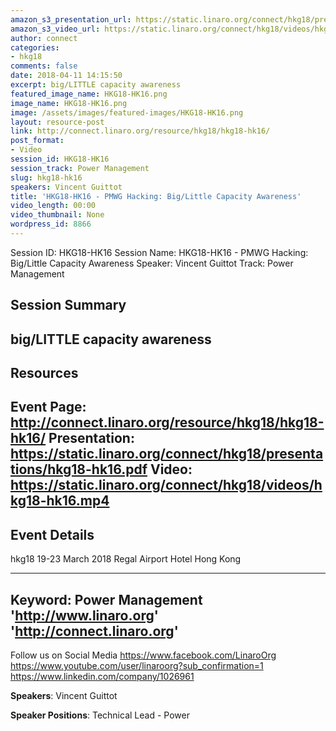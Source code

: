 ```yaml
---
amazon_s3_presentation_url: https://static.linaro.org/connect/hkg18/presentations/hkg18-hk16.pdf
amazon_s3_video_url: https://static.linaro.org/connect/hkg18/videos/hkg18-hk16.mp4
author: connect
categories:
- hkg18
comments: false
date: 2018-04-11 14:15:50
excerpt: big/LITTLE capacity awareness
featured_image_name: HKG18-HK16.png
image_name: HKG18-HK16.png
image: /assets/images/featured-images/HKG18-HK16.png
layout: resource-post
link: http://connect.linaro.org/resource/hkg18/hkg18-hk16/
post_format:
- Video
session_id: HKG18-HK16
session_track: Power Management
slug: hkg18-hk16
speakers: Vincent Guittot
title: 'HKG18-HK16 - PMWG Hacking: Big/Little Capacity Awareness'
video_length: 00:00
video_thumbnail: None
wordpress_id: 8866
---
```


Session ID: HKG18-HK16
Session Name: HKG18-HK16 - PMWG Hacking: Big/Little Capacity Awareness
Speaker: Vincent Guittot
Track: Power Management


## Session Summary
big/LITTLE capacity awareness
---------------------------------------------------
## Resources
Event Page: http://connect.linaro.org/resource/hkg18/hkg18-hk16/
Presentation: https://static.linaro.org/connect/hkg18/presentations/hkg18-hk16.pdf
Video: https://static.linaro.org/connect/hkg18/videos/hkg18-hk16.mp4
 ---------------------------------------------------
## Event Details
hkg18
19-23 March 2018
Regal Airport Hotel Hong Kong

---------------------------------------------------
Keyword: Power Management
'http://www.linaro.org'
'http://connect.linaro.org'
---------------------------------------------------
Follow us on Social Media
https://www.facebook.com/LinaroOrg
https://www.youtube.com/user/linaroorg?sub_confirmation=1
https://www.linkedin.com/company/1026961

**Speakers**: Vincent Guittot

**Speaker Positions**: Technical Lead - Power
